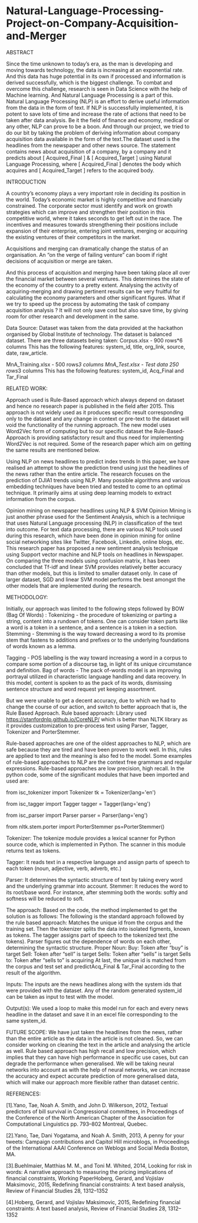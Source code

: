 # Natural-Language-Processing-Project-on-Company-Acquisition-and-Merger


ABSTRACT

Since the time unknown to today’s era, as the man is developing and moving towards technology, the data is increasing at an exponential rate. And this data has huge potential in its own if processed and information is derived successfully, which is the biggest challenge. To combat and overcome this challenge, research is seen in Data Science with the help of Machine learning. And Natural Language Processing is a part of this. Natural Language Processing (NLP) is an effort to derive useful information from the data in the form of text. If NLP is successfully implemented, it is potent to save lots of time and increase the rate of actions that need to be taken after data analysis. Be it the field of finance and economy, medical or any other, NLP can prove to be a boon. And through our project, we tried to do our bit by taking the problem of deriving information about company acquisition data available in the form of the text.The dataset used is the headlines from the newspaper and other news source. The  statement contains news about acquisition of a company, by a company and it predicts about 
[ Acquired_Final ] & [ Acquired_Target ] using Natural Language Processing, where
[ Acquired_Final ] denotes the body which acquires and [ Acquired_Target ] refers to the acquired body.


INTRODUCTION

A country’s economy plays a very important role in deciding its position in the world. 
Today’s economic market is highly competitive and financially constrained. The corporate sector must identify and work on growth strategies which can improve and strengthen their position in this competitive world, where it takes seconds to get left out in the race. The incentives and measures towards strengthening their positions include expansion of their enterprise, entering joint ventures, merging or acquiring the existing ventures of their competitors in the market.

Acquisitions and merging can dramatically change the status of an organisation. An “on the verge of failing venture” can boom if right decisions of acquisition or merge are taken.

And this process of acquisition and merging have been taking place all over the financial market between several ventures. This determines the state of the economy of the country to a pretty extent. Analysing the activity of acquiring-merging and drawing pertinent results can be very fruitful for calculating the economy parameters and other significant figures. 
What if we try to speed up the process by automating the task of company acquisition analysis ? It will not only save cost but also save time, by giving room for other research and development in the same.

Data Source:
Dataset was taken from the data provided at the hackathon organised by Global Institute of technology. 
The dataset is balanced dataset.
There are three datasets being taken:
Corpus.xlsx - 900 rows*6 columns
This has the following features: system_id, title, org_link, source, date, raw_article.

MnA_Training.xlsx - 500 rows*3 columns
MnA_Test.xlsx - Test data 250 rows*3 columns
This has the following features: system_id, Acq_Final and Tar_Final



RELATED WORK:


Approach used is Rule-Based approach which always depend on dataset and hence no research paper is published in the field after 2015. This approach is not widely used as it produces specific result corresponding only to the dataset and any change in context or pre-text to the dataset will void the functionality of the running approach. The new model uses Word2Vec form of computing but to our specific dataset the Rule-Based-Approach is providing satisfactory result and thus need for implementing Word2Vec is not required. Some of the research paper which aim on getting the same results are mentioned below.

Using NLP on news headlines to predict index trends
In this paper, we have realised an attempt to show the prediction trend using just the headlines of the news rather than the entire article. The research focuses on the prediction of DJIA1 trends using NLP. Many possible algorithms and various embedding techniques have been tried and tested to come to an optimal technique. It primarily aims at using deep learning models to extract information from the corpus.


Opinion mining on newspaper headlines using NLP & SVM 
Opinion Mining is just another phrase used for the Sentiment Analysis, which is a technique that uses Natural Language processing (NLP) in classification of the text into outcome. For text data processing, there are various NLP tools used during this research, which have been done in opinion mining for online social networking sites like Twitter, Facebook, Linkedin, online blogs, etc. This research paper has proposed a new sentiment analysis technique using Support vector machine and NLP tools on headlines in Newspaper. On comparing the three models using confusion matrix, it has been concluded that Tf-idf and linear SVM provides relatively better accuracy than other models, but this is limited to smaller dataset only. In case of larger dataset, SGD and linear SVM model performs the best amongst the other models that are implemented during the research.


METHODOLOGY:

Initially, our approach was limited to the following steps followed by BOW (Bag Of Words) :
Tokenizing - the procedure of tokenizing or parting a string, content into a rundown of tokens. One can consider token parts like a word is a token in a sentence, and a sentence is a token in a section.
Stemming - Stemming is the way toward decreasing a word to its promise stem that fastens to additions and prefixes or to the underlying foundations of words known as a lemma.

Tagging -   POS labelling is the way toward increasing a word in a corpus to compare some portion of a discourse tag, in light of its unique circumstance and definition.
Bag of words - The pack of-words model is an improving portrayal utilized in characteristic language handling and data recovery. In this model, content is spoken to as the pack of its words, dismissing sentence structure and word request yet keeping assortment.

But we were unable to get a decent accuracy, due to which we had to change the course of our action, and switch to better approach that is, the Rule Based Approach. 
Rule based approach:
Library used https://stanfordnlp.github.io/CoreNLP/ which is better than NLTK library as it provides customization to pre-process text using Parser, Tagger, Tokenizer and PorterStemmer.

Rule-based approaches are one of the oldest approaches to NLP, which are safe because they are tired and have been proven to work well. 
In this, rules are applied to text and the meaning is also fed to the model.
Some examples of rule-based approaches to NLP are the context free grammars and regular expressions.
Rule-based approaches are low precision, high recall.
In the python code, some of the significant modules that have been imported and used are:




from isc_tokenizer import Tokenizer
tk = Tokenizer(lang='en')


from isc_tagger import Tagger
tagger = Tagger(lang='eng')


from isc_parser import Parser
parser = Parser(lang='eng')


from nltk.stem.porter import PorterStemmer
ps=PorterStemmer()


Tokenizer:
The tokenize module provides a lexical scanner for Python source code, which is implemented in Python. The scanner in this module returns text as tokens.  


Tagger:
It reads text in a respective language and assign parts of speech to each token (noun, adjective, verb, adverb, etc.)


Parser:
It determines the syntactic structure of text by taking every word and the underlying grammar into account.
Stemmer:
It reduces the word to its root/base word. For instance, after stemming both the words: softly and softness will be reduced to soft. 


The approach:
Based on the code, the method implemented to get the solution is as follows:
The following is the standard approach followed by the rule based approach:
Matches the unique id from the corpus and the training set.
Then the tokenizer splits the data into isolated figments, known as tokens.
The tagger assigns part of speech to the tokenized text (the tokens).
Parser figures out the dependence of words on each other, determining the syntactic structure. 
Proper Noun:
Buy: Token after “buy” is target
Sell: Token after “sell” is target
Sells: Token after “sells” is target
Sells to: Token after “sells to” is acquiring
At last, the unique id is matched from the corpus and test set and predictAcq_Final & Tar_Final according to the result of the algorithm.




Inputs:
The inputs are the news headlines along with the system ids that were provided with the dataset. Any of the random generated system_id can be taken as input to test with the model.



Output(s):
We used a loop to make this model run for each and every news headline in the dataset and save it in an excel file corresponding to the same system_id.


FUTURE SCOPE:
We have just taken the headlines from the news, rather than the entire article as the data in the article is not cleaned. So, we can consider working on cleaning the text in the article and analysing the article as well.
Rule based approach has high recall and low precision, which implies that they can have high performance in specific use cases, but can degrade the performance when generalised.
We will be taking neural networks into account as with the help of neural networks, we can increase the accuracy and expect accurate prediction of more generalised data, which will make our approach more flexible rather than dataset centric.


REFERENCES:

[1].Yano, Tae, Noah A. Smith, and John D. Wilkerson, 2012, Textual predictors of bill     survival in Congressional committees, in Proceedings of the Conference of the North American Chapter of the Association for Computational Linguistics pp. 793–802 Montreal, Quebec. 

[2].Yano, Tae, Dani Yogatama, and Noah A. Smith, 2013, A penny for your tweets: Campaign contributions and Capitol Hill microblogs, in Proceedings of the International AAAI Conference on Weblogs and Social Media Boston, MA.

[3].Buehlmaier, Matthias M. M., and Toni M. Whited, 2014, Looking for risk in words: A narrative approach to measuring the pricing implications of financial constraints, Working PaperHoberg, Gerard, and Vojislav Maksimovic, 2015, Redefining financial constraints: A text based analysis, Review of Financial Studies 28, 1312–1352

[4].Hoberg, Gerard, and Vojislav Maksimovic, 2015, Redefining financial constraints: A text based analysis, Review of Financial Studies 28, 1312–1352



